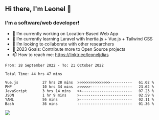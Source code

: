 ## Hi there, I'm Leonel 👋

### I'm a software/web developer!
- 🔭 I’m currently working on Location-Based Web App
- 🌱 I’m currently learning Laravel with Inertia.js + Vue.js + Tailwind CSS
- 👯 I’m looking to collaborate with other researchers
- 🥅 2023 Goals: Contribute more to Open Source projects
- 📫 How to reach me: https://linktr.ee/leoneljdias

<!--START_SECTION:waka-->

```text
From: 28 September 2022 - To: 21 October 2022

Total Time: 44 hrs 47 mins

Vue.js           27 hrs 20 mins  >>>>>>>>>>>>>>>----------   61.02 %
PHP              10 hrs 34 mins  >>>>>>-------------------   23.62 %
JavaScript       3 hrs 14 mins   >>-----------------------   07.23 %
JSON             1 hr 9 mins     >------------------------   02.59 %
YAML             56 mins         >------------------------   02.11 %
Bash             36 mins         -------------------------   01.36 %
```

<!--END_SECTION:waka-->

![](https://komarev.com/ghpvc/?username=leoneljdias&color=blue&style=flat-square)
